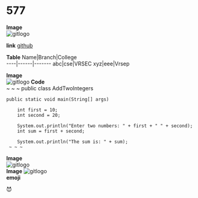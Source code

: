 # 577
**Image**  
![gitlogo](https://www.kindpng.com/picc/m/322-3226970_git-logo-png-transparent-png.png)

**link**
[github](https://app.diagrams.net/)
  
  **Table**
  Name|Branch|College  
  ----|------|------- 
  abc|cse|VRSEC
  xyz|eee|Vrsep
    
   **Image**  
    ![gitlogo](https://www.edureka.co/blog/wp-content/uploads/2017/12/github-logo.png)
      **Code**  
    ~ ~ ~
    public class AddTwoIntegers 

    public static void main(String[] args) 
        
        int first = 10;
        int second = 20;

        System.out.println("Enter two numbers: " + first + " " + second);
        int sum = first + second;

        System.out.println("The sum is: " + sum);  
     ~ ~ ~
        
   **Image**   
    ![gitlogo](https://cdn.pixabay.com/photo/2015/12/01/20/28/road-1072823__340.jpg)  
   **Image**
    ![gitlogo](https://images-na.ssl-images-amazon.com/images/I/81SVOMzaHWL._SL1280_.jpg)  
   **emoji**  
    
   :smiling_imp:
